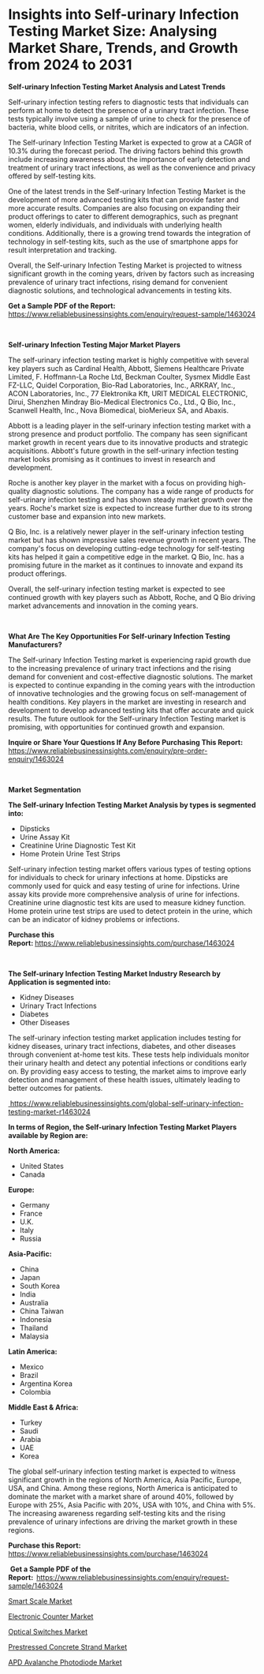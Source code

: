 <p><h1>Insights into Self-urinary Infection Testing Market Size: Analysing Market Share, Trends, and Growth from 2024 to 2031</h1></p><p><strong>Self-urinary Infection Testing Market Analysis and Latest Trends</strong></p>
<p><p>Self-urinary infection testing refers to diagnostic tests that individuals can perform at home to detect the presence of a urinary tract infection. These tests typically involve using a sample of urine to check for the presence of bacteria, white blood cells, or nitrites, which are indicators of an infection. </p><p>The Self-urinary Infection Testing Market is expected to grow at a CAGR of 10.3% during the forecast period. The driving factors behind this growth include increasing awareness about the importance of early detection and treatment of urinary tract infections, as well as the convenience and privacy offered by self-testing kits. </p><p>One of the latest trends in the Self-urinary Infection Testing Market is the development of more advanced testing kits that can provide faster and more accurate results. Companies are also focusing on expanding their product offerings to cater to different demographics, such as pregnant women, elderly individuals, and individuals with underlying health conditions. Additionally, there is a growing trend towards the integration of technology in self-testing kits, such as the use of smartphone apps for result interpretation and tracking. </p><p>Overall, the Self-urinary Infection Testing Market is projected to witness significant growth in the coming years, driven by factors such as increasing prevalence of urinary tract infections, rising demand for convenient diagnostic solutions, and technological advancements in testing kits.</p></p>
<p><strong>Get a Sample PDF of the Report:&nbsp;</strong> <a href="https://www.reliablebusinessinsights.com/enquiry/request-sample/1463024">https://www.reliablebusinessinsights.com/enquiry/request-sample/1463024</a></p>
<p>&nbsp;</p>
<p><strong>Self-urinary Infection Testing Major Market Players</strong></p>
<p><p>The self-urinary infection testing market is highly competitive with several key players such as Cardinal Health, Abbott, Siemens Healthcare Private Limited, F. Hoffmann-La Roche Ltd, Beckman Coulter, Sysmex Middle East FZ-LLC, Quidel Corporation, Bio-Rad Laboratories, Inc., ARKRAY, Inc., ACON Laboratories, Inc., 77 Elektronika Kft, URIT MEDICAL ELECTRONIC, Dirui, Shenzhen Mindray Bio-Medical Electronics Co., Ltd., Q Bio, Inc., Scanwell Health, Inc., Nova Biomedical, bioMerieux SA, and Abaxis.</p><p>Abbott is a leading player in the self-urinary infection testing market with a strong presence and product portfolio. The company has seen significant market growth in recent years due to its innovative products and strategic acquisitions. Abbott's future growth in the self-urinary infection testing market looks promising as it continues to invest in research and development.</p><p>Roche is another key player in the market with a focus on providing high-quality diagnostic solutions. The company has a wide range of products for self-urinary infection testing and has shown steady market growth over the years. Roche's market size is expected to increase further due to its strong customer base and expansion into new markets.</p><p>Q Bio, Inc. is a relatively newer player in the self-urinary infection testing market but has shown impressive sales revenue growth in recent years. The company's focus on developing cutting-edge technology for self-testing kits has helped it gain a competitive edge in the market. Q Bio, Inc. has a promising future in the market as it continues to innovate and expand its product offerings.</p><p>Overall, the self-urinary infection testing market is expected to see continued growth with key players such as Abbott, Roche, and Q Bio driving market advancements and innovation in the coming years.</p></p>
<p>&nbsp;</p>
<p><strong>What Are The Key Opportunities For Self-urinary Infection Testing Manufacturers?</strong></p>
<p><p>The Self-urinary Infection Testing market is experiencing rapid growth due to the increasing prevalence of urinary tract infections and the rising demand for convenient and cost-effective diagnostic solutions. The market is expected to continue expanding in the coming years with the introduction of innovative technologies and the growing focus on self-management of health conditions. Key players in the market are investing in research and development to develop advanced testing kits that offer accurate and quick results. The future outlook for the Self-urinary Infection Testing market is promising, with opportunities for continued growth and expansion.</p></p>
<p><strong>Inquire or Share Your Questions If Any Before Purchasing This Report:</strong> <a href="https://www.reliablebusinessinsights.com/enquiry/pre-order-enquiry/1463024">https://www.reliablebusinessinsights.com/enquiry/pre-order-enquiry/1463024</a></p>
<p>&nbsp;</p>
<p><strong>Market Segmentation</strong></p>
<p><strong>The Self-urinary Infection Testing Market Analysis by types is segmented into:</strong></p>
<p><ul><li>Dipsticks</li><li>Urine Assay Kit</li><li>Creatinine Urine Diagnostic Test Kit</li><li>Home Protein Urine Test Strips</li></ul></p>
<p><p>Self-urinary infection testing market offers various types of testing options for individuals to check for urinary infections at home. Dipsticks are commonly used for quick and easy testing of urine for infections. Urine assay kits provide more comprehensive analysis of urine for infections. Creatinine urine diagnostic test kits are used to measure kidney function. Home protein urine test strips are used to detect protein in the urine, which can be an indicator of kidney problems or infections.</p></p>
<p><strong>Purchase this Report:&nbsp;</strong><a href="https://www.reliablebusinessinsights.com/purchase/1463024">https://www.reliablebusinessinsights.com/purchase/1463024</a></p>
<p>&nbsp;</p>
<p><strong>The Self-urinary Infection Testing Market Industry Research by Application is segmented into:</strong></p>
<p><ul><li>Kidney Diseases</li><li>Urinary Tract Infections</li><li>Diabetes</li><li>Other Diseases</li></ul></p>
<p><p>The self-urinary infection testing market application includes testing for kidney diseases, urinary tract infections, diabetes, and other diseases through convenient at-home test kits. These tests help individuals monitor their urinary health and detect any potential infections or conditions early on. By providing easy access to testing, the market aims to improve early detection and management of these health issues, ultimately leading to better outcomes for patients.</p></p>
<p><a href="https://www.reliablebusinessinsights.com/global-self-urinary-infection-testing-market-r1463024">&nbsp;https://www.reliablebusinessinsights.com/global-self-urinary-infection-testing-market-r1463024</a></p>
<p><strong>In terms of Region, the Self-urinary Infection Testing Market Players available by Region are:</strong></p>
<p>
    <p> <strong> North America: </strong>
        <ul>
            <li>United States</li>
            <li>Canada</li>
        </ul>
        </p> 
    <p> <strong> Europe: </strong>
        <ul>
            <li>Germany</li>
            <li>France</li>
            <li>U.K.</li>
            <li>Italy</li>
            <li>Russia</li>
        </ul>
        </p> 
    <p> <strong> Asia-Pacific: </strong>
        <ul>
            <li>China</li>
            <li>Japan</li>
            <li>South Korea</li>
            <li>India</li>
            <li>Australia</li>
            <li>China Taiwan</li>
            <li>Indonesia</li>
            <li>Thailand</li>
            <li>Malaysia</li>
        </ul>
        </p> 
    <p> <strong> Latin America: </strong>
        <ul>
            <li>Mexico</li>
            <li>Brazil</li>
            <li>Argentina Korea</li>
            <li>Colombia</li>
        </ul>
        </p> 
    <p> <strong> Middle East & Africa: </strong>
        <ul>
            <li>Turkey</li>
            <li>Saudi</li>
            <li>Arabia</li>
            <li>UAE</li>
            <li>Korea</li>
        </ul>
    </p>
    </p>
<p><p>The global self-urinary infection testing market is expected to witness significant growth in the regions of North America, Asia Pacific, Europe, USA, and China. Among these regions, North America is anticipated to dominate the market with a market share of around 40%, followed by Europe with 25%, Asia Pacific with 20%, USA with 10%, and China with 5%. The increasing awareness regarding self-testing kits and the rising prevalence of urinary infections are driving the market growth in these regions.</p></p>
<p><strong>Purchase this Report: </strong><a href="https://www.reliablebusinessinsights.com/purchase/1463024">https://www.reliablebusinessinsights.com/purchase/1463024</a></p>
<p>&nbsp;<strong>Get a Sample PDF of the Report:&nbsp;&nbsp;</strong><a href="https://www.reliablebusinessinsights.com/enquiry/request-sample/1463024">https://www.reliablebusinessinsights.com/enquiry/request-sample/1463024</a></p>
<p><strong></strong></p>
<p><p><a href="https://medium.com/@sdonald04328/strategic-insights-into-global-smart-scale-market-trends-2024-2031-covered-in-155-pages-4e48fba45250">Smart Scale Market</a></p><p><a href="https://medium.com/@eltaoberts/global-electronic-counter-market-status-2024-2031-and-forecast-by-region-product-end-use-a0b847eef0f9">Electronic Counter Market</a></p><p><a href="https://medium.com/@sagorhossaincs33_80453/optical-switches-market-research-report-includes-analysis-on-market-size-share-and-growth-rate-at-d10b7f5de904">Optical Switches Market</a></p><p><a href="https://medium.com/@scottroberts2661/global-prestressed-concrete-strand-market-size-is-expected-to-reach-at-a-cagr-of-13-9-0ed8601decf6">Prestressed Concrete Strand Market</a></p><p><a href="https://medium.com/@hassen.nww/apd-avalanche-photodiode-market-share-and-new-trends-analysis-by-its-type-application-end-use-b32aa3f5dc38">APD Avalanche Photodiode Market</a></p></p>